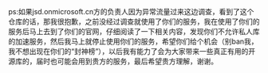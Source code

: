 ps:如果jsd.onmicrosoft.cn方的负责人因为异常流量过来这边调查，看到了这个仓库的话，那我很抱歉，之前没经过调查就使用了你们的服务，我在使用了你们的服务后马上去到了你们的官网，仔细阅读了一下相关内容，发现你们不允许私人库的加速服务，然后我马上就停止使用你们的服务，希望你们给个机会（别ban我，我不想出现在你们的“封神榜”），以后我有能力了会为大家带来一些真正有用的开源库的，届时也可能会用到贵方的服务，最后希望贵方理解，谢谢。
